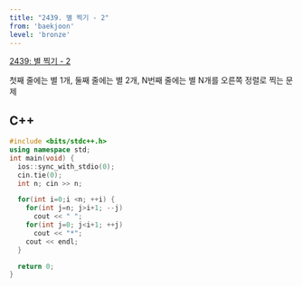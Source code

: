 ```yaml
---
title: "2439. 별 찍기 - 2"
from: 'baekjoon'
level: 'bronze'
---
```


[2439: 별 찍기 - 2](https://www.acmicpc.net/problem/2439)

첫째 줄에는 별 1개, 둘째 줄에는 별 2개, N번째 줄에는 별 N개를 오른쪽 정렬로 찍는 문제

## C++

```cpp
#include <bits/stdc++.h> 
using namespace std;
int main(void) {
  ios::sync_with_stdio(0);
  cin.tie(0);
  int n; cin >> n;

  for(int i=0;i <n; ++i) {
    for(int j=n; j>i+1; --j)
      cout << " ";
    for(int j=0; j<i+1; ++j)
      cout << "*";
    cout << endl;
  }

  return 0;
}
```